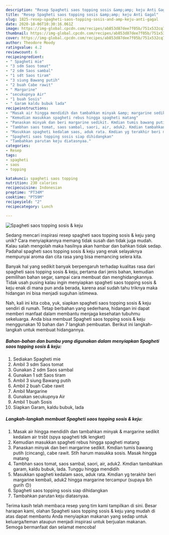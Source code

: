```yaml
---
description: "Resep Spagheti saos topping sosis &amp;amp; keju Anti Gagal"
title: "Resep Spagheti saos topping sosis &amp;amp; keju Anti Gagal"
slug: 1825-resep-spagheti-saos-topping-sosis-and-amp-keju-anti-gagal
date: 2020-10-06T10:30:16.061Z
image: https://img-global.cpcdn.com/recipes/ab853d87dee7f05b/751x532cq70/spagheti-saos-topping-sosis-keju-foto-resep-utama.jpg
thumbnail: https://img-global.cpcdn.com/recipes/ab853d87dee7f05b/751x532cq70/spagheti-saos-topping-sosis-keju-foto-resep-utama.jpg
cover: https://img-global.cpcdn.com/recipes/ab853d87dee7f05b/751x532cq70/spagheti-saos-topping-sosis-keju-foto-resep-utama.jpg
author: Theodore Moody
ratingvalue: 4.2
reviewcount: 6
recipeingredient:
- " Spagheti mie"
- "3 sdm Saos tomat"
- "2 sdm Saos sambal"
- "1 sdt Saos tiram"
- "3 siung Bawang putih"
- "2 buah Cabe rawit"
- " Margarine"
- "secukupnya Air"
- "1 buah Sosis"
- " Garam kaldu bubuk lada"
recipeinstructions:
- "Masak air hingga mendidih dan tambahkan minyak &amp; margarine sedikit kedalam air trsbt (spya spagheti tdk lengket)"
- "Kemudian masukkan spagheti rebus hingga spagheti matang"
- "Panaskan minyak dan beri margarine sedikit. Kmdian tumis bawang putih (cincang), cabe rawit. Stlh harum masukka sosis. Masak hingga matang"
- "Tambhan saos tomat, saos sambal, saori, air, aduk2. Kmdian tambahkan garam, kaldu bubuk, lada. Tunggu hingga mendidih"
- "Masukkan spagheti kedalam saos, aduk rata. Kmdian yg terakhir beri margarine kembali, aduk2 hingga margarine tercampur (supaya lbh gurih 🙃)"
- "Spagheti saos topping sosis siap dihidangkan"
- "Tambahkan parutan keju diatasnyaa."
categories:
- Resep
tags:
- spagheti
- saos
- topping

katakunci: spagheti saos topping 
nutrition: 230 calories
recipecuisine: Indonesian
preptime: "PT34M"
cooktime: "PT59M"
recipeyield: "2"
recipecategory: Lunch

---
```



![Spagheti saos topping sosis &amp; keju](https://img-global.cpcdn.com/recipes/ab853d87dee7f05b/751x532cq70/spagheti-saos-topping-sosis-keju-foto-resep-utama.jpg)

Sedang mencari inspirasi resep spagheti saos topping sosis &amp; keju yang unik? Cara menyiapkannya memang tidak susah dan tidak juga mudah. Kalau salah mengolah maka hasilnya akan hambar dan bahkan tidak sedap. Padahal spagheti saos topping sosis &amp; keju yang enak selayaknya mempunyai aroma dan cita rasa yang bisa memancing selera kita.

Banyak hal yang sedikit banyak berpengaruh terhadap kualitas rasa dari spagheti saos topping sosis &amp; keju, pertama dari jenis bahan, kemudian pemilihan bahan segar, sampai cara membuat dan menghidangkannya. Tidak usah pusing kalau ingin menyiapkan spagheti saos topping sosis &amp; keju enak di mana pun anda berada, karena asal sudah tahu triknya maka hidangan ini bisa menjadi suguhan istimewa.




Nah, kali ini kita coba, yuk, siapkan spagheti saos topping sosis &amp; keju sendiri di rumah. Tetap berbahan yang sederhana, hidangan ini dapat memberi manfaat dalam membantu menjaga kesehatan tubuhmu sekeluarga. Anda bisa membuat Spagheti saos topping sosis &amp; keju menggunakan 10 bahan dan 7 langkah pembuatan. Berikut ini langkah-langkah untuk membuat hidangannya.

<!--inarticleads1-->

##### Bahan-bahan dan bumbu yang digunakan dalam menyiapkan Spagheti saos topping sosis &amp; keju:

1. Sediakan  Spagheti mie
1. Ambil 3 sdm Saos tomat
1. Gunakan 2 sdm Saos sambal
1. Gunakan 1 sdt Saos tiram
1. Ambil 3 siung Bawang putih
1. Ambil 2 buah Cabe rawit
1. Ambil  Margarine
1. Gunakan secukupnya Air
1. Ambil 1 buah Sosis
1. Siapkan  Garam, kaldu bubuk, lada




<!--inarticleads2-->

##### Langkah-langkah membuat Spagheti saos topping sosis &amp; keju:

1. Masak air hingga mendidih dan tambahkan minyak &amp; margarine sedikit kedalam air trsbt (spya spagheti tdk lengket)
1. Kemudian masukkan spagheti rebus hingga spagheti matang
1. Panaskan minyak dan beri margarine sedikit. Kmdian tumis bawang putih (cincang), cabe rawit. Stlh harum masukka sosis. Masak hingga matang
1. Tambhan saos tomat, saos sambal, saori, air, aduk2. Kmdian tambahkan garam, kaldu bubuk, lada. Tunggu hingga mendidih
1. Masukkan spagheti kedalam saos, aduk rata. Kmdian yg terakhir beri margarine kembali, aduk2 hingga margarine tercampur (supaya lbh gurih 🙃)
1. Spagheti saos topping sosis siap dihidangkan
1. Tambahkan parutan keju diatasnyaa.




Terima kasih telah membaca resep yang tim kami tampilkan di sini. Besar harapan kami, olahan Spagheti saos topping sosis &amp; keju yang mudah di atas dapat membantu Anda menyiapkan makanan yang sedap untuk keluarga/teman ataupun menjadi inspirasi untuk berjualan makanan. Semoga bermanfaat dan selamat mencoba!

